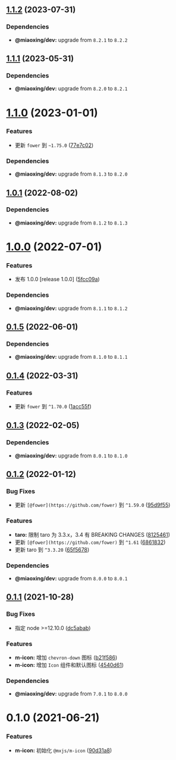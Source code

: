 ## [1.1.2](https://github.com/miaoxing/mxjs-m-icon/compare/v1.1.1...v1.1.2) (2023-07-31)





### Dependencies

* **@miaoxing/dev:** upgrade from `8.2.1` to `8.2.2`

## [1.1.1](https://github.com/miaoxing/mxjs-m-icon/compare/v1.1.0...v1.1.1) (2023-05-31)





### Dependencies

* **@miaoxing/dev:** upgrade from `8.2.0` to `8.2.1`

# [1.1.0](https://github.com/miaoxing/mxjs-m-icon/compare/v1.0.1...v1.1.0) (2023-01-01)


### Features

* 更新 `fower` 到 `~1.75.0` ([77e7c02](https://github.com/miaoxing/mxjs-m-icon/commit/77e7c023fc81945ec47fcce01c9df59327d8b07d))





### Dependencies

* **@miaoxing/dev:** upgrade from `8.1.3` to `8.2.0`

## [1.0.1](https://github.com/miaoxing/mxjs-m-icon/compare/v1.0.0...v1.0.1) (2022-08-02)





### Dependencies

* **@miaoxing/dev:** upgrade from `8.1.2` to `8.1.3`

# [1.0.0](https://github.com/miaoxing/mxjs-m-icon/compare/v0.1.5...v1.0.0) (2022-07-01)


### Features

* 发布 1.0.0 [release 1.0.0] ([5fcc09a](https://github.com/miaoxing/mxjs-m-icon/commit/5fcc09abbbaf63709d4041433b7fd1b75d85d7be))





### Dependencies

* **@miaoxing/dev:** upgrade from `8.1.1` to `8.1.2`

## [0.1.5](https://github.com/miaoxing/mxjs-m-icon/compare/v0.1.4...v0.1.5) (2022-06-01)





### Dependencies

* **@miaoxing/dev:** upgrade from `8.1.0` to `8.1.1`

## [0.1.4](https://github.com/miaoxing/mxjs-m-icon/compare/v0.1.3...v0.1.4) (2022-03-31)


### Features

* 更新 `fower` 到 `^1.70.0` ([1acc55f](https://github.com/miaoxing/mxjs-m-icon/commit/1acc55fe0543c1b24daeb254fffb029e5f7afada))

## [0.1.3](https://github.com/miaoxing/mxjs-m-icon/compare/v0.1.2...v0.1.3) (2022-02-05)





### Dependencies

* **@miaoxing/dev:** upgrade from `8.0.1` to `8.1.0`

## [0.1.2](https://github.com/miaoxing/mxjs-m-icon/compare/v0.1.1...v0.1.2) (2022-01-12)


### Bug Fixes

* 更新 `[@fower](https://github.com/fower)` 到 `^1.59.0` ([95d9f55](https://github.com/miaoxing/mxjs-m-icon/commit/95d9f552e9ada622d03e839004d9ff7c0686a470))


### Features

* **taro:** 限制 taro 为 3.3.x，3.4 有 BREAKING CHANGES ([8125461](https://github.com/miaoxing/mxjs-m-icon/commit/81254619194eb4f4e460807cd991228364a00c32))
* 更新 `[@fower](https://github.com/fower)` 到 `^1.61` ([6861832](https://github.com/miaoxing/mxjs-m-icon/commit/6861832eae8336c480240a1e45f30335eb579d09))
* 更新 taro 到 `^3.3.20` ([65f5678](https://github.com/miaoxing/mxjs-m-icon/commit/65f56785c5e953a65fe8a64741d4fe8551a791ef))





### Dependencies

* **@miaoxing/dev:** upgrade from `8.0.0` to `8.0.1`

## [0.1.1](https://github.com/miaoxing/mxjs-m-icon/compare/v0.1.0...v0.1.1) (2021-10-28)


### Bug Fixes

* 指定 node >=12.10.0 ([dc5abab](https://github.com/miaoxing/mxjs-m-icon/commit/dc5abab01a77be3a4ce1496cbf13cf1cc91df64b))


### Features

* **m-icon:** 增加 `chevron-down` 图标 ([b21f586](https://github.com/miaoxing/mxjs-m-icon/commit/b21f5860fb16d5de948d3a2f77ec042180b7ab60))
* **m-icon:** 增加 `Icon` 组件和默认图标 ([4540d61](https://github.com/miaoxing/mxjs-m-icon/commit/4540d61d404f1d40c81d589f6854ae0c78971188))





### Dependencies

* **@miaoxing/dev:** upgrade from `7.0.1` to `8.0.0`

# 0.1.0 (2021-06-21)


### Features

* **m-icon:** 初始化 `@mxjs/m-icon` ([90d31a8](https://github.com/miaoxing/mxjs-m-icon/commit/90d31a8d397b0c9fcceb00525a83da676ee17d1c))
